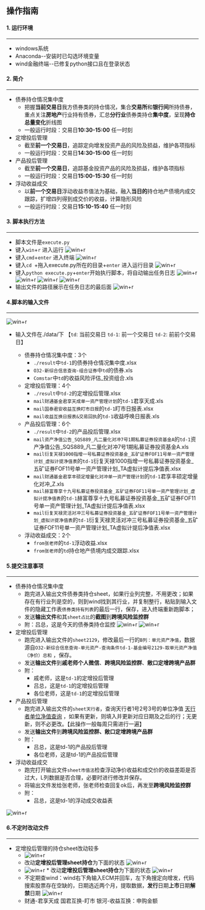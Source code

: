 ## 操作指南

#### 1. 运行环境

---

* windows系统
* Anaconda--安装时已勾选环境变量
* wind金融终端--已修复python接口且在登录状态



#### 2. 简介

---

* 债券持仓情况集中度
  * 把握**当前交易日**我方债券类的持仓情况，集合**交易所**和**银行间**所持债券，重点关注**房地产**行业持有债券，汇总**分行业**债券类持仓**集中度**，呈现**持仓总量变化**折线图
  * 一般运行时段：交易日**10:30-15:00** 任一时刻
* 定增投后管理
  * 截至**前一个交易日**，追踪定向增发投资产品的风险及损益，维护各项指标
  * 一般运行时段：交易日**14:30-15:00** 任一时刻
* 产品投后管理
  * 截至**前一个交易日**，追踪基金投资产品的风险及损益，维护各项指标
  * 一般运行时段：交易日**15:00-15:30** 任一时刻
* 浮动收益成交
  * 以**前一个交易日**浮动收益市值法为基础，融入**当日的**持仓地产债境内成交跟踪，扩增四列得到成交价的收益，计算隐形风险
  * 一般运行时段：交易日**15:10-15:40** 任一时刻



#### 3. 脚本执行方法

---


* 脚本文件是`execute.py`
* 键入`win`+`r` 进入运行
  ![win+r](https://gitee.com/oushisyx318/TF/raw/master/readme_files/1.png)
* 键入`cmd`+`enter` 进入终端
  ![win+r](https://gitee.com/oushisyx318/TF/raw/master/readme_files/2.png)
* 键入`cd `+拖入execute.py所在的目录+`enter` 进入运行目录
  ![win+r](https://gitee.com/oushisyx318/TF/raw/master/readme_files/3.png)
* 键入`python execute.py`+`enter`开始执行脚本，将自动输出任务日志
  ![win+r](https://gitee.com/oushisyx318/TF/raw/master/readme_files/4.png)
  ![win+r](https://gitee.com/oushisyx318/TF/raw/master/readme_files/5.png)
  ![win+r](https://gitee.com/oushisyx318/TF/raw/master/readme_files/6.png)
  ![win+r](https://gitee.com/oushisyx318/TF/raw/master/readme_files/7.png)
* 输出文件的路径展示在任务日志的最后面
  ![win+r](https://gitee.com/oushisyx318/TF/raw/master/readme_files/8.png)

#### 4.脚本的输入文件

---


![win+r](https://gitee.com/oushisyx318/TF/raw/master/readme_files/9.png)

* 输入文件在./data/下
  【`td`: 当前交易日 `td-1`: 前一个交易日 `td-2`: 前前个交易日】 
  
  * 债券持仓情况集中度：3个
    * `./result`中`td-1`的债券持仓情况集中度.xlsx
    * `O32-新综合信息查询-组合证券`中`td`的债券.xls
    * `Comstar`中`td`的收益风险评估_投资组合.xls
  * 定增投后管理：4个
    * `./result`中`td-2`的定增投后管理.xlsx
    * `mail财通基金君享天成单一资产管理计划`的`td-1`君享天成.xls
    * `mail国泰君安收益互换盯市日报`的`td-1`盯市日报表.xlsx
    * `mail收益互换日报表&交易回执`的`td-1`收益呼唤日报表.xls
  * 产品投后管理：6个
    * `./result`中`td-2`的产品投后管理.xlsx
    * `mail资产净值公告_SQS889_凡二量化对冲7号1期私募证券投资基金A`的`td-1`资产净值公告_SQS889_凡二量化对冲7号1期私募证券投资基金A.xls
    * `mail衍复天禄1000指增一号私募证券投资基金_五矿证券FOF11号单一资产管理计划_虚拟计提净值表`的`td-1`衍复天禄1000指增一号私募证券投资基金_五矿证券FOF11号单一资产管理计划_TA虚拟计提后净值表.xlsx
    * `mail财通基金君享丰硕定增量化对冲单一资产管理计划`的`td-1`君享丰硕定增量化对冲_Z.xls
    * `mail赫富尊享十九号私募证券投资基金_五矿证券FOF11号单一资产管理计划_虚拟计提净值表`的`td-1`赫富尊享十九号私募证券投资基金_五矿证券FOF11号单一资产管理计划_TA虚拟计提后净值表.xlsx
    * `mail衍复天禄灵活对冲三号私募证券投资基金_五矿证券FOF11号单一资产管理计划_虚拟计提净值表`的`td-1`衍复天禄灵活对冲三号私募证券投资基金_五矿证券FOF11号单一资产管理计划_TA虚拟计提后净值表.xlsx
  * 浮动收益成交：2个
    * `from张老师`的`td-1`浮动收益.xlsx
    * `from张老师`的`td`持仓地产债境内成交跟踪.xlsx

#### 5.提交注意事项

---

* 债券持仓情况集中度
  * 跑完进入输出文件债券类持仓sheet，如果行业列完整，不用更改；如果存在有行业列是空的，则到wind找到其行业，并复制整行，粘贴到输入文件的隐藏工作表`债券类持有列表`的最后一行，保存，进入终端重新跑脚本；
  * 发送**输出文件**和其`sheet占比`的**截图**到**跨境风险监控群**
  * 附：吕总，这是今天的债券类持仓监控
  ![win+r](https://gitee.com/oushisyx318/TF/raw/master/readme_files/10.png)
  ![win+r](https://gitee.com/oushisyx318/TF/raw/master/readme_files/11.png)
* 定增投后管理
  * 跑完进入输出文件的`sheet2129`，修改最后一行的`B列：单元资产净值`，数据源自`O32-新综合信息查询-单元资产-查询条件td-1-基金编号2129-取单元资产净值（净价）总和` ，保存。
  * 发送**输出文件**到**戚老师个人微信**、**跨境风险监控群**、**敞口定增跨境产品群**
  * 附：
    * 戚老师，这是`td-1`的定增投后管理
    * 吕总，这是`td-1`的定增投后管理
    * 各位老师，这是`td-1`的定增投后管理
* 产品投后管理
  * 跑完进入输出文件的`sheet天行者`，查询天行者1号2号3号的单位净值 [天行者单位净值查询](https://www.mintrust.com/informationDisclosure/netWorthDisclosure) ，如果有更新，则填入并更新对应日期及之后的行；无更新，则不必更改。【此操作一般每周只需进行一遍】
  * 发送**输出文件**到**跨境风险监控群、敞口定增跨境产品群**
  * 附：
    * 吕总，这是td-1的产品投后管理
    * 各位老师，这是td-1的产品投后管理
* 浮动收益成交
  * 跑完打开输出文件`sheet市值法`检查浮动净价收益和成交价的收益差距是否过大，L列数据是否合理，必要时进行修改并保存。
  * 将输出文件发给张老师，张老师检查回复ok后，再发至**跨境风险监控群**
  * 附：
    * 吕总，这是td-1的浮动成交收益表

![win+r](https://gitee.com/oushisyx318/TF/raw/master/readme_files/12.png)

#### 6.不定时改动文件

---

* 定增投后管理的持仓sheet改动较多
	* ![win+r](https://gitee.com/oushisyx318/TF/raw/master/readme_files/13.png)
  	* 改动**定增投后管理sheet持仓**为下面的状态
  	![win+r](https://gitee.com/oushisyx318/TF/raw/master/readme_files/14.png)
  * ![win+r](https://gitee.com/oushisyx318/TF/raw/master/readme_files/15.png)
		* 改动**定增投后管理sheet持仓**为下面的状态
		![win+r](https://gitee.com/oushisyx318/TF/raw/master/readme_files/16.png)
  * 不定期查wind：wind右下角输入ECM并回车，左下角搜定向增发，代码搜索股票存在空缺的，日期选近两个月，提取数据，**发行**日期**上市**日期**解禁**日期 
  ![win+r](https://gitee.com/oushisyx318/TF/raw/master/readme_files/17.png)
  * 财通-君享天成 国君互换-盯市 银河-收益互换：申购金额